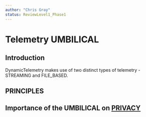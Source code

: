```yaml
---
author: "Chris Gray"
status: ReviewLevel1_Phase1
---
```


# Telemetry UMBILICAL

## Introduction

DynamicTelemetry makes use of two distinct types of telemetry - STREAMING and FILE_BASED.

## PRINCIPLES

## Importance of the UMBILICAL on [PRIVACY](./PositionPaper.DataPrivacyAndSecurity.document.md)
